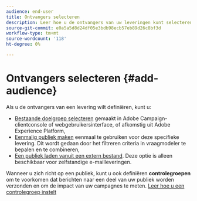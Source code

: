 ```yaml
---
audience: end-user
title: Ontvangers selecteren
description: Leer hoe u de ontvangers van uw leveringen kunt selecteren
source-git-commit: e0a5a5d8d24df05e3bdb98ecb57eb89d26c8bf3d
workflow-type: tm+mt
source-wordcount: '118'
ht-degree: 0%

---
```



# Ontvangers selecteren {#add-audience}

Als u de ontvangers van een levering wilt definiëren, kunt u:

* [Bestaande doelgroep selecteren](add-audience.md) gemaakt in Adobe Campaign-clientconsole of webgebruikersinterface, of afkomstig uit Adobe Experience Platform,
* [Eenmalig publiek maken](one-time-audience.md) eenmaal te gebruiken voor deze specifieke levering. Dit wordt gedaan door het filtreren criteria in vraagmodeler te bepalen en te combineren,
* [Een publiek laden vanuit een extern bestand](file-audience.md). Deze optie is alleen beschikbaar voor zelfstandige e-mailleveringen.

Wanneer u zich richt op een publiek, kunt u ook definiëren **controlegroepen** om te voorkomen dat berichten naar een deel van uw publiek worden verzonden en om de impact van uw campagnes te meten. [Leer hoe u een controlegroep instelt](control-group.md)
